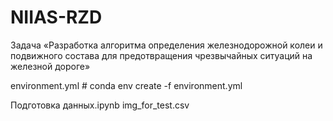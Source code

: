 # NIIAS-RZD

Задача «Разработка алгоритма определения
железнодорожной колеи и подвижного состава для
предотвращения чрезвычайных ситуаций на железной дороге»


environment.yml   # conda env create -f environment.yml

Подготовка данных.ipynb
img_for_test.csv
